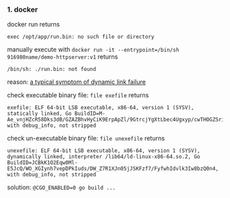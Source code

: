### 1. docker
docker run returns
```
exec /opt/app/run.bin: no such file or directory
```
manually execute with `docker run -it --entrypoint=/bin/sh  916980name/demo-httpserver:v1` returns
```
/bin/sh: ./run.bin: not found
```

reason: [a typical symptom of dynamic link failure](https://stackoverflow.com/questions/66963068/docker-alpine-executable-binary-not-found-even-if-in-path?noredirect=1&lq=1)

check executable binary file: `file exefile` returns
```
exefile: ELF 64-bit LSB executable, x86-64, version 1 (SYSV), statically linked, Go BuildID=M-Ae_vnjHZcR58Dks3dB/GZAZBhvHyCiK9ErpApZl/9GtrcjYgXtLbec4Ugxyp/cwTHOGZSriDAJh1Gf6fP, with debug_info, not stripped
```

check un-executable binary file: `file unexefile` returns
```
unexefile: ELF 64-bit LSB executable, x86-64, version 1 (SYSV), dynamically linked, interpreter /lib64/ld-linux-x86-64.so.2, Go BuildID=JCBkK1O2Eqw0Ml-E5JcQ/WO_XGIynh7vepDPkIuds/DW_Z7R1XJn05jJSKFzf7/FyfwhIdvlk3Iw8bzQ0n4, with debug_info, not stripped
```

solution: `@CGO_ENABLED=0 go build ...`